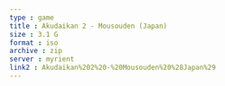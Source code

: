 ```yaml
---
type : game
title : Akudaikan 2 - Mousouden (Japan)
size : 3.1 G
format : iso
archive : zip
server : myrient
link2 : Akudaikan%202%20-%20Mousouden%20%28Japan%29
---
```

